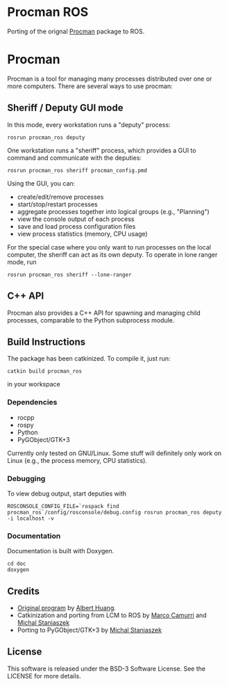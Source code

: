 # Procman ROS
Porting of the orignal [Procman](https://github.com/ashuang/procman) package to ROS.

# Procman

Procman is a tool for managing many processes distributed over one or more
computers. There are several ways to use procman:

## Sheriff / Deputy GUI mode

In this mode, every workstation runs a "deputy" process:

```
rosrun procman_ros deputy
```

One workstation runs a "sheriff" process, which provides a GUI to command and
communicate with the deputies:

```
rosrun procman_ros sheriff procman_config.pmd
```

Using the GUI, you can:
-  create/edit/remove processes
-  start/stop/restart processes
-  aggregate processes together into logical groups (e.g., "Planning")
-  view the console output of each process
-  save and load process configuration files
-  view process statistics (memory, CPU usage)

For the special case where you only want to run processes on the local
computer, the sheriff can act as its own deputy.  To operate in lone ranger
mode, run

```
rosrun procman_ros sheriff --lone-ranger
```

## C++ API

Procman also provides a C++ API for spawning and managing child processes,
comparable to the Python subprocess module.

## Build Instructions
The package has been catkinized. To compile it, just run:
```
catkin build procman_ros
```
in your workspace

### Dependencies
* rocpp
* rospy
* Python
* PyGObject/GTK+3

Currently only tested on GNU/Linux.  Some stuff will definitely only work on
Linux (e.g., the process memory, CPU statistics).

### Debugging

To view debug output, start deputies with

```
ROSCONSOLE_CONFIG_FILE=`rospack find procman_ros`/config/rosconsole/debug.config rosrun procman_ros deputy -i localhost -v
```

### Documentation

Documentation is built with Doxygen.

```
cd doc
doxygen
```
## Credits
- [Original program](https://github.com/ashuang/procman) by [Albert Huang](https://github.com/ashuang). 
- Catkinization and porting from LCM to ROS by [Marco Camurri](https://github.com/mcamurri) and [Michal Staniaszek](https://github.com/heuristicus)
- Porting to PyGObject/GTK+3 by [Michal Staniaszek](https://github.com/heuristicus)

## License
This software is released under the BSD-3 Software License. See the LICENSE for more details.
